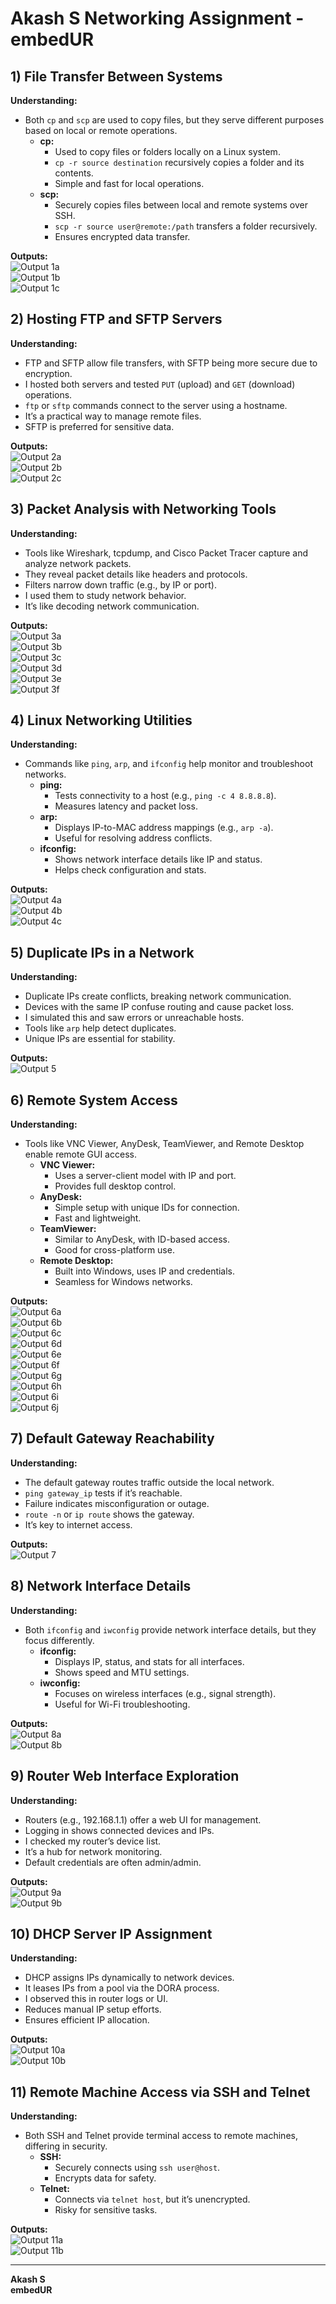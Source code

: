 # Akash S Networking Assignment - embedUR

## 1) File Transfer Between Systems

**Understanding:**  
- Both `cp` and `scp` are used to copy files, but they serve different purposes based on local or remote operations.  
  - **cp:**  
    - Used to copy files or folders locally on a Linux system.  
    - `cp -r source destination` recursively copies a folder and its contents.  
    - Simple and fast for local operations.  
  - **scp:**  
    - Securely copies files between local and remote systems over SSH.  
    - `scp -r source user@remote:/path` transfers a folder recursively.  
    - Ensures encrypted data transfer.  

**Outputs:**  
![Output 1a](Outputs/Mod1Output1a.png)  
![Output 1b](Outputs/Mod1Output1b.png)  
![Output 1c](Outputs/Mod1Output1c.png)

## 2) Hosting FTP and SFTP Servers

**Understanding:**  
- FTP and SFTP allow file transfers, with SFTP being more secure due to encryption.  
- I hosted both servers and tested `PUT` (upload) and `GET` (download) operations.  
- `ftp` or `sftp` commands connect to the server using a hostname.  
- It’s a practical way to manage remote files.  
- SFTP is preferred for sensitive data.  

**Outputs:**  
![Output 2a](Outputs/Mod1Output2a.png)  
![Output 2b](Outputs/Mod1Output2b.png)  
![Output 2c](Outputs/Mod1Output2c.png)

## 3) Packet Analysis with Networking Tools

**Understanding:**  
- Tools like Wireshark, tcpdump, and Cisco Packet Tracer capture and analyze network packets.  
- They reveal packet details like headers and protocols.  
- Filters narrow down traffic (e.g., by IP or port).  
- I used them to study network behavior.  
- It’s like decoding network communication.  

**Outputs:**  
![Output 3a](Outputs/Mod1Output3a.png)  
![Output 3b](Outputs/Mod1Output3b.png)  
![Output 3c](Outputs/Mod1Output3c.png)  
![Output 3d](Outputs/Mod1Output3d.png)  
![Output 3e](Outputs/Mod1Output3e.png)  
![Output 3f](Outputs/Mod1Output3f.png)

## 4) Linux Networking Utilities

**Understanding:**  
- Commands like `ping`, `arp`, and `ifconfig` help monitor and troubleshoot networks.  
  - **ping:**  
    - Tests connectivity to a host (e.g., `ping -c 4 8.8.8.8`).  
    - Measures latency and packet loss.  
  - **arp:**  
    - Displays IP-to-MAC address mappings (e.g., `arp -a`).  
    - Useful for resolving address conflicts.  
  - **ifconfig:**  
    - Shows network interface details like IP and status.  
    - Helps check configuration and stats.  

**Outputs:**  
![Output 4a](Outputs/Mod1Output4a.png)  
![Output 4b](Outputs/Mod1Output4b.png)  
![Output 4c](Outputs/Mod1Output4c.png)

## 5) Duplicate IPs in a Network

**Understanding:**  
- Duplicate IPs create conflicts, breaking network communication.  
- Devices with the same IP confuse routing and cause packet loss.  
- I simulated this and saw errors or unreachable hosts.  
- Tools like `arp` help detect duplicates.  
- Unique IPs are essential for stability.  

**Outputs:**  
![Output 5](Outputs/Mod1Output5.png)

## 6) Remote System Access

**Understanding:**  
- Tools like VNC Viewer, AnyDesk, TeamViewer, and Remote Desktop enable remote GUI access.  
  - **VNC Viewer:**  
    - Uses a server-client model with IP and port.  
    - Provides full desktop control.  
  - **AnyDesk:**  
    - Simple setup with unique IDs for connection.  
    - Fast and lightweight.  
  - **TeamViewer:**  
    - Similar to AnyDesk, with ID-based access.  
    - Good for cross-platform use.  
  - **Remote Desktop:**  
    - Built into Windows, uses IP and credentials.  
    - Seamless for Windows networks.  

**Outputs:**  
![Output 6a](Outputs/Mod1Output6a.png)  
![Output 6b](Outputs/Mod1Output6b.png)  
![Output 6c](Outputs/Mod1Output6c.png)  
![Output 6d](Outputs/Mod1Output6d.png)  
![Output 6e](Outputs/Mod1Output6e.png)  
![Output 6f](Outputs/Mod1Output6f.png)  
![Output 6g](Outputs/Mod1Output6g.png)  
![Output 6h](Outputs/Mod1Output6h.png)  
![Output 6i](Outputs/Mod1Output6i.png)  
![Output 6j](Outputs/Mod1Output6j.png)

## 7) Default Gateway Reachability

**Understanding:**  
- The default gateway routes traffic outside the local network.  
- `ping gateway_ip` tests if it’s reachable.  
- Failure indicates misconfiguration or outage.  
- `route -n` or `ip route` shows the gateway.  
- It’s key to internet access.  

**Outputs:**  
![Output 7](Outputs/Mod1Output7.png)

## 8) Network Interface Details

**Understanding:**  
- Both `ifconfig` and `iwconfig` provide network interface details, but they focus differently.  
  - **ifconfig:**  
    - Displays IP, status, and stats for all interfaces.  
    - Shows speed and MTU settings.  
  - **iwconfig:**  
    - Focuses on wireless interfaces (e.g., signal strength).  
    - Useful for Wi-Fi troubleshooting.  

**Outputs:**  
![Output 8a](Outputs/Mod1Output8a.png)  
![Output 8b](Outputs/Mod1Output8b.png)

## 9) Router Web Interface Exploration

**Understanding:**  
- Routers (e.g., 192.168.1.1) offer a web UI for management.  
- Logging in shows connected devices and IPs.  
- I checked my router’s device list.  
- It’s a hub for network monitoring.  
- Default credentials are often admin/admin.  

**Outputs:**  
![Output 9a](Outputs/Mod1Output9a.png)  
![Output 9b](Outputs/Mod1Output9b.png)

## 10) DHCP Server IP Assignment

**Understanding:**  
- DHCP assigns IPs dynamically to network devices.  
- It leases IPs from a pool via the DORA process.  
- I observed this in router logs or UI.  
- Reduces manual IP setup efforts.  
- Ensures efficient IP allocation.  

**Outputs:**  
![Output 10a](Outputs/Mod1Output10a.png)  
![Output 10b](Outputs/Mod1Output10b.png)

## 11) Remote Machine Access via SSH and Telnet

**Understanding:**  
- Both SSH and Telnet provide terminal access to remote machines, differing in security.  
  - **SSH:**  
    - Securely connects using `ssh user@host`.  
    - Encrypts data for safety.  
  - **Telnet:**  
    - Connects via `telnet host`, but it’s unencrypted.  
    - Risky for sensitive tasks.  

**Outputs:**  
![Output 11a](Outputs/Mod1Output11a.png)  
![Output 11b](Outputs/Mod1Output11b.png)

---

**Akash S**  
**embedUR**
